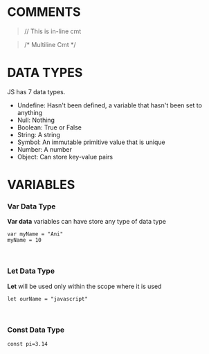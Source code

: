 # COMMENTS

>// This is in-line cmt

>/* Multiline Cmt */


#
#


# DATA TYPES

JS has 7 data types.

- Undefine: Hasn't been defined, a variable that hasn't been set to anything
- Null: Nothing
- Boolean: True or False
- String: A string
- Symbol: An immutable primitive value that is unique
- Number: A number
- Object: Can store key-value pairs


#
#


# VARIABLES


### Var Data Type
**Var data** variables can have store any type of data type
```
var myName = "Ani"
myName = 10
```
&nbsp;
&nbsp;
### Let Data Type
**Let** will be used only within the scope where it is used
```
let ourName = "javascript"
```
&nbsp;
&nbsp;
### Const Data Type
```
const pi=3.14
```